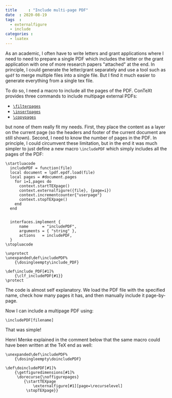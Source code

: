 ```yaml
---
title     : "Include multi-page PDF"
date  : 2020-08-19
tags  :
  - externalfigure
  - include
categories :
  - luatex
---
```


As an academic, I often have to write letters and grant applications where I
need to need to prepare a single PDF which includes the letter or the grant
application with one of more research papers "attached" at the end. In
principle, I could generate the letter/grant separately and use a tool such as
`qpdf` to merge multiple files into a single file. But I find it much easier
to generate everything from a single tex file.

<!--more-->

To do so, I need a macro to include all the pages of the PDF. 
ConTeXt provides three commands to include multipage external PDFs:

 * [`\filterpages`](https://wiki.contextgarden.net/Command/filterpages)
 * [`\insertpages`](https://wiki.contextgarden.net/Command/insertpages)
 * [`\copypages`](https://wiki.contextgarden.net/Command/copypages)

but none of them really fit my needs. First, they place the content as a layer
on the current page (so the headers and footer of the current document are
still shown). Second, I need to know the number of pages in the PDF. In
principle, I could circumvent these limitation, but in the end it was much
simpler to just define a new macro `\includePDF` which simply includes all the
pages of the PDF:

<pre><code><span class="Identifier">\startluacode</span>
  includePDF = <span class="Function">function</span>(file)
  <span class="Statement">local</span> document = lpdf.epdf.<span class="Identifier">load</span>(file)
  <span class="Statement">local</span> pages = #document.pages
    <span class="Repeat">for</span> i=1,pages <span class="Statement">do</span>
      context.startTEXpage()
      context.externalfigure(<span class="Structure">{</span>file<span class="Structure">}</span>, <span class="Structure">{</span>page=i<span class="Structure">}</span>)
      context.incrementcounter<span class="Structure">{</span><span class="String">&quot;userpage&quot;</span><span class="Structure">}</span>
      context.stopTEXpage()
    <span class="Statement">end</span>
  <span class="Function">end</span>


  interfaces.implement <span class="Structure">{</span>
      name      = <span class="String">&quot;includePDF&quot;</span>,
      arguments = <span class="Structure">{</span> <span class="String">&quot;string&quot;</span> <span class="Structure">}</span>,
      actions   = includePDF,
  <span class="Structure">}</span>
<span class="Identifier">\stopluacode</span>

<span class="Character">\unprotect</span>
<span class="Character">\unexpanded\def</span><span class="Statement">\includePDF</span><span class="Comment">%</span>
    <span class="Delimiter">{</span><span class="Statement">\dosingleempty\include_PDF</span><span class="Delimiter">}</span>

<span class="Character">\def</span><span class="Statement">\include_PDF</span><span class="Delimiter">[</span>#1<span class="Delimiter">]</span><span class="Comment">%</span>
    <span class="Delimiter">{</span><span class="Statement">\clf_includePDF</span><span class="Delimiter">{</span>#1<span class="Delimiter">}}</span>
<span class="Character">\protect</span>
</code></pre>

The code is almost self explanatory. We load the PDF file with the specified
name, check how many pages it has, and then manually include it page-by-page.

Now I can include a multipage PDF using:

<pre><code><span class="Statement">\includePDF</span><span class="Delimiter">[</span>filename<span class="Delimiter">]</span>
</code></pre>

That was simple!

Henri Menke explained in the comment below that the same macro could have been
written at the TeX end as well: 

<pre><code><span class="Statement">\unexpanded\def\includePDF</span><span class="Comment">%</span>
    <span class="Delimiter">{</span><span class="Statement">\dosingleempty\doincludePDF</span><span class="Delimiter">}</span>

<span class="Statement">\def\doincludePDF</span><span class="Delimiter">[</span>#1<span class="Delimiter">]</span><span class="Comment">%</span>
    <span class="Delimiter">{</span><span class="Statement">\getfiguredimensions</span><span class="Delimiter">[</span>#1<span class="Delimiter">]</span><span class="Comment">%</span>
     <span class="Statement">\dorecurse</span><span class="Delimiter">{</span><span class="Statement">\noffigurepages</span><span class="Delimiter">}</span>
        <span class="Delimiter">{</span><span class="Statement">\startTEXpage</span>
            <span class="Statement">\externalfigure</span><span class="Delimiter">[</span>#1<span class="Delimiter">][</span>page=<span class="Statement">\recurselevel</span><span class="Delimiter">]</span>
         <span class="Statement">\stopTEXpage</span><span class="Delimiter">}}</span>
</code></pre>
